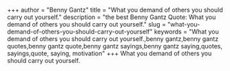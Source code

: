 +++
author = "Benny Gantz"
title = "What you demand of others you should carry out yourself."
description = "the best Benny Gantz Quote: What you demand of others you should carry out yourself."
slug = "what-you-demand-of-others-you-should-carry-out-yourself"
keywords = "What you demand of others you should carry out yourself.,benny gantz,benny gantz quotes,benny gantz quote,benny gantz sayings,benny gantz saying,quotes, sayings,quote, saying, motivation"
+++
What you demand of others you should carry out yourself.
